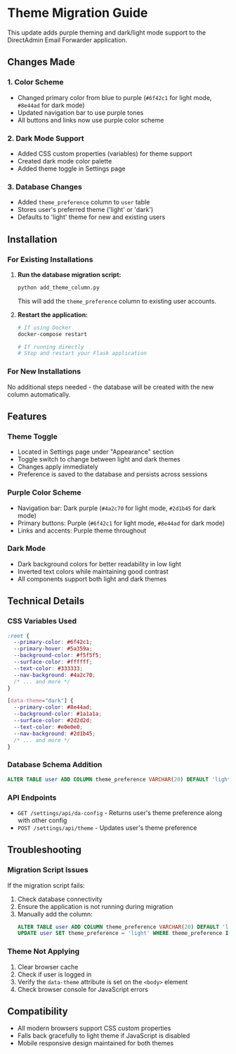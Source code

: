 # Theme Migration Guide

This update adds purple theming and dark/light mode support to the DirectAdmin Email Forwarder application.

## Changes Made

### 1. Color Scheme
- Changed primary color from blue to purple (`#6f42c1` for light mode, `#8e44ad` for dark mode)
- Updated navigation bar to use purple tones
- All buttons and links now use purple color scheme

### 2. Dark Mode Support
- Added CSS custom properties (variables) for theme support
- Created dark mode color palette
- Added theme toggle in Settings page

### 3. Database Changes
- Added `theme_preference` column to `user` table
- Stores user's preferred theme ('light' or 'dark')
- Defaults to 'light' theme for new and existing users

## Installation

### For Existing Installations

1. **Run the database migration script:**
   ```bash
   python add_theme_column.py
   ```
   This will add the `theme_preference` column to existing user accounts.

2. **Restart the application:**
   ```bash
   # If using Docker
   docker-compose restart
   
   # If running directly
   # Stop and restart your Flask application
   ```

### For New Installations
No additional steps needed - the database will be created with the new column automatically.

## Features

### Theme Toggle
- Located in Settings page under "Appearance" section
- Toggle switch to change between light and dark themes
- Changes apply immediately
- Preference is saved to the database and persists across sessions

### Purple Color Scheme
- Navigation bar: Dark purple (`#4a2c70` for light mode, `#2d1b45` for dark mode)
- Primary buttons: Purple (`#6f42c1` for light mode, `#8e44ad` for dark mode)
- Links and accents: Purple theme throughout

### Dark Mode
- Dark background colors for better readability in low light
- Inverted text colors while maintaining good contrast
- All components support both light and dark themes

## Technical Details

### CSS Variables Used
```css
:root {
  --primary-color: #6f42c1;
  --primary-hover: #5a359a;
  --background-color: #f5f5f5;
  --surface-color: #ffffff;
  --text-color: #333333;
  --nav-background: #4a2c70;
  /* ... and more */
}

[data-theme="dark"] {
  --primary-color: #8e44ad;
  --background-color: #1a1a1a;
  --surface-color: #2d2d2d;
  --text-color: #e0e0e0;
  --nav-background: #2d1b45;
  /* ... and more */
}
```

### Database Schema Addition
```sql
ALTER TABLE user ADD COLUMN theme_preference VARCHAR(20) DEFAULT 'light';
```

### API Endpoints
- `GET /settings/api/da-config` - Returns user's theme preference along with other config
- `POST /settings/api/theme` - Updates user's theme preference

## Troubleshooting

### Migration Script Issues
If the migration script fails:
1. Check database connectivity
2. Ensure the application is not running during migration
3. Manually add the column:
   ```sql
   ALTER TABLE user ADD COLUMN theme_preference VARCHAR(20) DEFAULT 'light';
   UPDATE user SET theme_preference = 'light' WHERE theme_preference IS NULL;
   ```

### Theme Not Applying
1. Clear browser cache
2. Check if user is logged in
3. Verify the `data-theme` attribute is set on the `<body>` element
4. Check browser console for JavaScript errors

## Compatibility
- All modern browsers support CSS custom properties
- Falls back gracefully to light theme if JavaScript is disabled
- Mobile responsive design maintained for both themes
